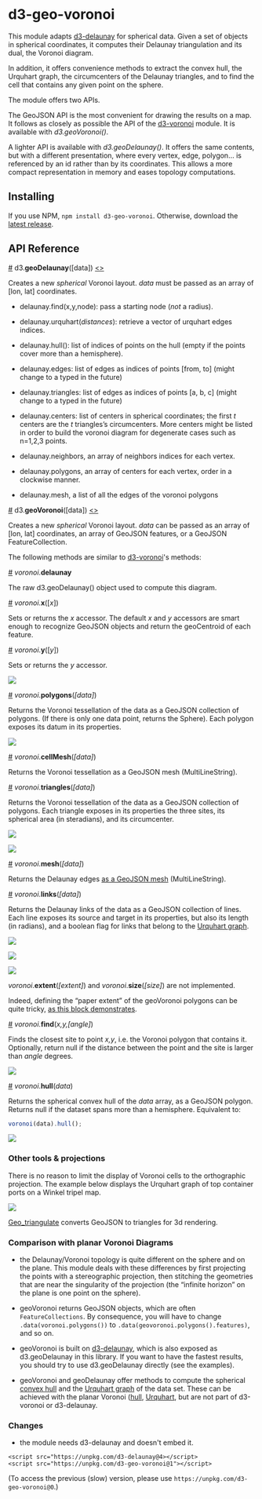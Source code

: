 # d3-geo-voronoi

This module adapts [d3-delaunay](https://github.com/d3/d3-delaunay) for spherical data. Given a set of objects in spherical coordinates, it computes their Delaunay triangulation and its dual, the Voronoi diagram.

In addition, it offers convenience methods to extract the convex hull, the Urquhart graph, the circumcenters of the Delaunay triangles, and to find the cell that contains any given point on the sphere.

The module offers two APIs.

The GeoJSON API is the most convenient for drawing the results on a map. It follows as closely as possible the API of the [d3-voronoi](https://github.com/d3/d3-voronoi/) module. It is available with *d3.geoVoronoi()*.

A lighter API is available with *d3.geoDelaunay()*. It offers the same contents, but with a different presentation, where every vertex, edge, polygon… is referenced by an id rather than by its coordinates. This allows a more compact representation in memory and eases topology computations.



## Installing

If you use NPM, `npm install d3-geo-voronoi`. Otherwise, download the [latest release](https://unpkg.com/d3-geo-voronoi).


## API Reference

<a href="#geo-delaunay" name="geo-delaunay">#</a> d3.<b>geoDelaunay</b>([data])
[<>](https://github.com/Fil/d3-geo-voronoi/blob/master/src/delaunay.js "Source")

Creates a new *spherical* Voronoi layout. _data_ must be passed as an array of [lon, lat] coordinates.


- delaunay.find(x,y,node): pass a starting node (_not_ a radius).

- delaunay.urquhart(*distances*): retrieve a vector of urquhart edges indices.

- delaunay.hull(): list of indices of points on the hull (empty if the points cover more than a hemisphere).

- delaunay.edges: list of edges as indices of points [from, to] (might change to a typed in the future)

- delaunay.triangles: list of edges as indices of points [a, b, c] (might change to a typed in the future)

- delaunay.centers: list of centers in spherical coordinates; the first *t* centers are the *t* triangles’s circumcenters. More centers might be listed in order to build the voronoi diagram for degenerate cases such as n=1,2,3 points.

- delaunay.neighbors, an array of neighbors indices for each vertex.

- delaunay.polygons, an array of centers for each vertex, order in a clockwise manner.

- delaunay.mesh, a list of all the edges of the voronoi polygons


<a href="#geo-voronoi" name="geo-voronoi">#</a> d3.<b>geoVoronoi</b>([data])
[<>](https://github.com/Fil/d3-geo-voronoi/blob/master/src/voronoi.js "Source")

Creates a new *spherical* Voronoi layout. _data_ can be passed as an array of [lon, lat] coordinates, an array of GeoJSON features, or a GeoJSON FeatureCollection.

The following methods are similar to [d3-voronoi](https://github.com/d3/d3-voronoi/)'s methods:

<a href="#geo_voronoi_delaunay" name="geo_voronoi_delaunay">#</a> <i>voronoi</i>.<b>delaunay</b>

The raw d3.geoDelaunay() object used to compute this diagram. 

<a href="#geo_voronoi_x" name="geo_voronoi_x">#</a> <i>voronoi</i>.<b>x</b>([<i>x</i>])

Sets or returns the _x_ accessor. The default _x_ and _y_ accessors are smart enough to recognize GeoJSON objects and return the geoCentroid of each feature.

<a href="#geo_voronoi_y" name="geo_voronoi_y">#</a> <i>voronoi</i>.<b>y</b>([<i>y</i>])

Sets or returns the _y_ accessor.

[![](img/geoVoronoiXY.png)](https://bl.ocks.org/Fil/74295d9ffe097ae4e3c93d7d00377d45)

<a href="#geo_voronoi_polygons" name="geo_voronoi_polygons">#</a> <i>voronoi</i>.<b>polygons</b>(<i>[data]</i>)

Returns the Voronoi tessellation of the data as a GeoJSON collection of polygons. (If there is only one data point, returns the Sphere). Each polygon exposes its datum in its properties.

[![](img/geoVoronoiPolygons.png)](https://bl.ocks.org/Fil/a9ba8d0d023752aa580bd95480b7de60)

<a href="#geo_voronoi_cellMesh" name="geo_voronoi_cellMesh">#</a> <i>voronoi</i>.<b>cellMesh</b>(<i>[data]</i>)

Returns the Voronoi tessellation as a GeoJSON mesh (MultiLineString).

<a href="#geo_voronoi_triangles" name="geo_voronoi_triangles">#</a> <i>voronoi</i>.<b>triangles</b>(<i>[data]</i>)

Returns the Voronoi tessellation of the data as a GeoJSON collection of polygons. Each triangle exposes in its properties the three sites, its spherical area (in steradians), and its circumcenter.


[![](img/geoVoronoiTriangles.png)](https://bl.ocks.org/Fil/b1ef96e4bc991eb274f8d3a0a08932f9)

[![](img/geoVoronoiRadome.png)](https://bl.ocks.org/Fil/955da86d6a935b26d3599ca5e344fb38)

<a href="#geo_voronoi_mesh" name="geo_voronoi_mesh">#</a> <i>voronoi</i>.<b>mesh</b>(<i>[data]</i>)

Returns the Delaunay edges [as a GeoJSON mesh](https://bl.ocks.org/Fil/fbaf391e1ae252461741ccf401af5a10) (MultiLineString).


<a href="#geo_voronoi_links" name="geo_voronoi_links">#</a> <i>voronoi</i>.<b>links</b>(<i>[data]</i>)

Returns the Delaunay links of the data as a GeoJSON collection of lines. Each line exposes its source and target in its properties, but also its length (in radians), and a boolean flag for links that belong to the [Urquhart graph](https://en.wikipedia.org/wiki/Urquhart_graph).

[![](img/geoVoronoiUrquhart.png)](https://bl.ocks.org/Fil/1a78acf8b9b40fe8ecbae7b5035acf2b)


[![](img/geoVoronoiCircumcircles.png)](https://bl.ocks.org/Fil/79b9f17979c4070dee3cbba1c5283502)


[![](img/geoVoronoiMars.png)](https://bl.ocks.org/Fil/1c2f954201523af16280db018ddd90cc)


<i>voronoi</i>.<b>extent</b>(<i>[extent]</i>) and <i>voronoi</i>.<b>size</b>(<i>[size]</i>) are not implemented.

Indeed, defining the “paper extent” of the geoVoronoi polygons can be quite tricky, [as this block demonstrates](https://bl.ocks.org/Fil/6128aae082c04eef06422f953d0f593f).


<a name="geo_voronoi_find" href="#geo_voronoi_find">#</a> <i>voronoi</i>.<b>find</b>(<i>x,y,[angle]</i>)

Finds the closest site to point *x,y*, i.e. the Voronoi polygon that contains it. Optionally, return null if the distance between the point and the site is larger than *angle* degrees.

[![](img/geoVoronoiFind.png)](https://bl.ocks.org/Fil/e94fc45f5ed4dbcc989be1e52b797fdd)


<a name="geo_voronoi_hull" href="#geo_voronoi_hull">#</a> <i>voronoi</i>.<b>hull</b>(<i>data</i>)

Returns the spherical convex hull of the *data* array, as a GeoJSON polygon. Returns null if the dataset spans more than a hemisphere. Equivalent to:

```js
voronoi(data).hull();
```

[![](img/geoVoronoiHull.png)](https://bl.ocks.org/Fil/6a1ed09f6e5648a5451cb130f2b13d20)


### Other tools & projections

There is no reason to limit the display of Voronoi cells to the orthographic projection. The example below displays the Urquhart graph of top container ports on a Winkel tripel map.

[![](img/geoVoronoiPorts.png)](https://bl.ocks.org/Fil/24d5ee71f09ba72893323d803242c38a)

[Geo_triangulate](https://jessihamel.github.io/geo_triangulate/) converts GeoJSON to triangles for 3d rendering.


### Comparison with planar Voronoi Diagrams

- the Delaunay/Voronoi topology is quite different on the sphere and on the plane. This module deals with these differences by first projecting the points with a stereographic projection, then stitching the geometries that are near the singularity of the projection (the “infinite horizon” on the plane is one point on the sphere).

- geoVoronoi returns GeoJSON objects, which are often `FeatureCollections`. By consequence, you will have to change `.data(voronoi.polygons())` to `.data(geovoronoi.polygons().features)`, and so on.

- geoVoronoi is built on [d3-delaunay](https://github.com/d3/d3-delaunay), which is also exposed as d3.geoDelaunay in this library. If you want to have the fastest results, you should try to use d3.geoDelaunay directly (see the examples).

- geoVoronoi and geoDelaunay offer methods to compute the spherical [convex hull](#geo_voronoi_hull) and the [Urquhart graph](#geo_voronoi_links) of the data set. These can be achieved with the planar Voronoi ([hull](https://bl.ocks.org/mbostock/6f14f7b7f267a85f7cdc), [Urquhart](https://bl.ocks.org/Fil/df20827f817abd161c768fa18dcafcf5), but are not part of d3-voronoi or d3-delaunay.


### Changes

- the module needs d3-delaunay and doesn't embed it.

```
<script src="https://unpkg.com/d3-delaunay@4></script>
<script src="https://unpkg.com/d3-geo-voronoi@1"></script>
```

(To access the previous (slow) version, please use  `https://unpkg.com/d3-geo-voronoi@0`.)





